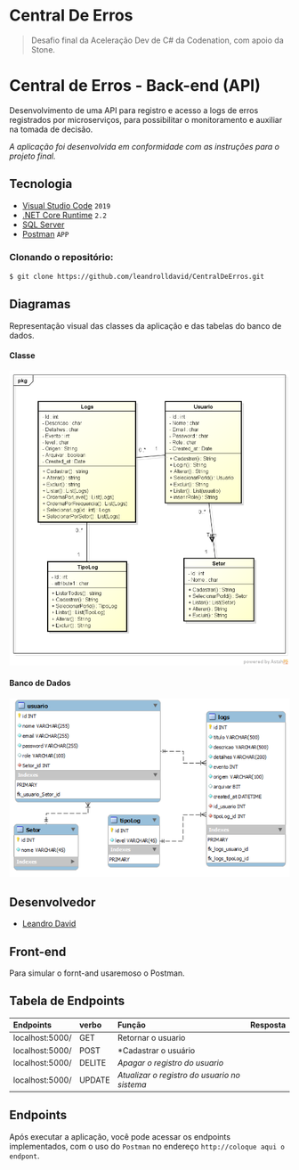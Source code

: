 # Central De Erros

> Desafio final da Aceleração Dev de C# da Codenation, com apoio da Stone.

# Central de Erros - Back-end (API)

Desenvolvimento de uma API para registro e acesso a logs de erros registrados por microserviços, para possibilitar o monitoramento e auxiliar na tomada de decisão.

*A aplicação foi desenvolvida em conformidade com as instruções para o projeto final.* 

## Tecnologia

- [Visual Studio Code](https://visualstudio.microsoft.com/pt-br/downloads/) ```2019```
- [.NET Core Runtime](https://dotnet.microsoft.com/download/dotnet-core/2.2/runtime/?utm_source=getdotnetcore&utm_medium=referral) ```2.2```
- [SQL Server](https://docs.microsoft.com/pt-br/sql/ssms/download-sql-server-management-studio-ssms?view=sql-server-ver15)
- [Postman](https://www.postman.com/downloads/) ```APP``` 


### Clonando o repositório:

```bash
$ git clone https://github.com/leandrolldavid/CentralDeErros.git
```
## Diagramas

Representação visual das classes da aplicação e das tabelas do banco de dados.

#### Classe

<img src="https://github.com/leandrolldavid/CentralDeErros/blob/fe91849b52bea58eae677a5a13affa9f89e6784a/assets/diagramaDeClasse.png" alt="Imagem representando as classes da aplicação">

#### Banco de Dados

<img src="https://github.com/leandrolldavid/CentralDeErros/blob/fe91849b52bea58eae677a5a13affa9f89e6784a/assets/BD.png" alt="Imagem representando as tabelas do banco de dados">

## Desenvolvedor

- [Leandro David](https://github.com/leandrolldavid) 

## Front-end

Para simular o fornt-and usaremoso o Postman.

## Tabela de Endpoints

| Endpoints | verbo | Função | Resposta 
| :--- | :--- | :--- | :--- |
| localhost:5000/ | GET | Retornar o usuario|
| localhost:5000/ | POST | *Cadastrar o usuário|
| localhost:5000/ | DELITE | *Apagar o registro do usuario* |
| localhost:5000/ | UPDATE | *Atualizar o registro do usuario no sistema* |

## Endpoints

Após executar a aplicação, você pode acessar os endpoints implementados, com o uso do ```Postman``` no endereço ```http://coloque aqui o endpont```.
